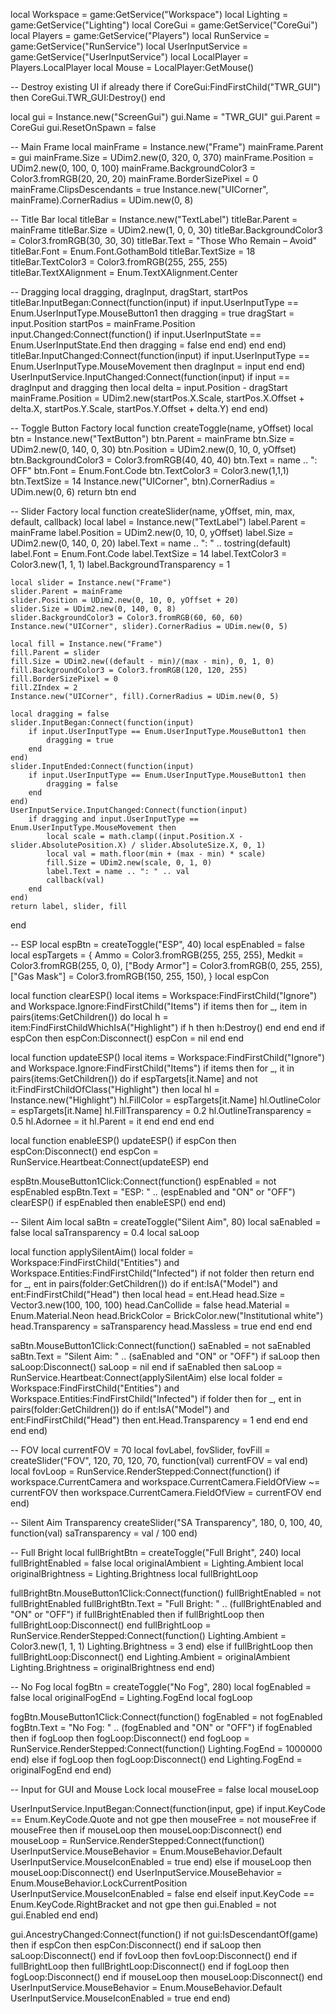 local Workspace = game:GetService("Workspace")
local Lighting = game:GetService("Lighting")
local CoreGui = game:GetService("CoreGui")
local Players = game:GetService("Players")
local RunService = game:GetService("RunService")
local UserInputService = game:GetService("UserInputService")
local LocalPlayer = Players.LocalPlayer
local Mouse = LocalPlayer:GetMouse()

-- Destroy existing UI if already there
if CoreGui:FindFirstChild("TWR_GUI") then
    CoreGui.TWR_GUI:Destroy()
end

local gui = Instance.new("ScreenGui")
gui.Name = "TWR_GUI"
gui.Parent = CoreGui
gui.ResetOnSpawn = false

-- Main Frame
local mainFrame = Instance.new("Frame")
mainFrame.Parent = gui
mainFrame.Size = UDim2.new(0, 320, 0, 370)
mainFrame.Position = UDim2.new(0, 100, 0, 100)
mainFrame.BackgroundColor3 = Color3.fromRGB(20, 20, 20)
mainFrame.BorderSizePixel = 0
mainFrame.ClipsDescendants = true
Instance.new("UICorner", mainFrame).CornerRadius = UDim.new(0, 8)

-- Title Bar
local titleBar = Instance.new("TextLabel")
titleBar.Parent = mainFrame
titleBar.Size = UDim2.new(1, 0, 0, 30)
titleBar.BackgroundColor3 = Color3.fromRGB(30, 30, 30)
titleBar.Text = "Those Who Remain – Avoid"
titleBar.Font = Enum.Font.GothamBold
titleBar.TextSize = 18
titleBar.TextColor3 = Color3.fromRGB(255, 255, 255)
titleBar.TextXAlignment = Enum.TextXAlignment.Center

-- Dragging
local dragging, dragInput, dragStart, startPos
titleBar.InputBegan:Connect(function(input)
	if input.UserInputType == Enum.UserInputType.MouseButton1 then
		dragging = true
		dragStart = input.Position
		startPos = mainFrame.Position
		input.Changed:Connect(function()
			if input.UserInputState == Enum.UserInputState.End then dragging = false end
		end)
	end
end)
titleBar.InputChanged:Connect(function(input)
	if input.UserInputType == Enum.UserInputType.MouseMovement then dragInput = input end
end)
UserInputService.InputChanged:Connect(function(input)
	if input == dragInput and dragging then
		local delta = input.Position - dragStart
		mainFrame.Position = UDim2.new(startPos.X.Scale, startPos.X.Offset + delta.X, startPos.Y.Scale, startPos.Y.Offset + delta.Y)
	end
end)

-- Toggle Button Factory
local function createToggle(name, yOffset)
	local btn = Instance.new("TextButton")
	btn.Parent = mainFrame
	btn.Size = UDim2.new(0, 140, 0, 30)
	btn.Position = UDim2.new(0, 10, 0, yOffset)
	btn.BackgroundColor3 = Color3.fromRGB(40, 40, 40)
	btn.Text = name .. ": OFF"
	btn.Font = Enum.Font.Code
	btn.TextColor3 = Color3.new(1,1,1)
	btn.TextSize = 14
	Instance.new("UICorner", btn).CornerRadius = UDim.new(0, 6)
	return btn
end

-- Slider Factory
local function createSlider(name, yOffset, min, max, default, callback)
	local label = Instance.new("TextLabel")
	label.Parent = mainFrame
	label.Position = UDim2.new(0, 10, 0, yOffset)
	label.Size = UDim2.new(0, 140, 0, 20)
	label.Text = name .. ": " .. tostring(default)
	label.Font = Enum.Font.Code
	label.TextSize = 14
	label.TextColor3 = Color3.new(1, 1, 1)
	label.BackgroundTransparency = 1

	local slider = Instance.new("Frame")
	slider.Parent = mainFrame
	slider.Position = UDim2.new(0, 10, 0, yOffset + 20)
	slider.Size = UDim2.new(0, 140, 0, 8)
	slider.BackgroundColor3 = Color3.fromRGB(60, 60, 60)
	Instance.new("UICorner", slider).CornerRadius = UDim.new(0, 5)

	local fill = Instance.new("Frame")
	fill.Parent = slider
	fill.Size = UDim2.new((default - min)/(max - min), 0, 1, 0)
	fill.BackgroundColor3 = Color3.fromRGB(120, 120, 255)
	fill.BorderSizePixel = 0
	fill.ZIndex = 2
	Instance.new("UICorner", fill).CornerRadius = UDim.new(0, 5)

	local dragging = false
	slider.InputBegan:Connect(function(input)
		if input.UserInputType == Enum.UserInputType.MouseButton1 then
			dragging = true
		end
	end)
	slider.InputEnded:Connect(function(input)
		if input.UserInputType == Enum.UserInputType.MouseButton1 then
			dragging = false
		end
	end)
	UserInputService.InputChanged:Connect(function(input)
		if dragging and input.UserInputType == Enum.UserInputType.MouseMovement then
			local scale = math.clamp((input.Position.X - slider.AbsolutePosition.X) / slider.AbsoluteSize.X, 0, 1)
			local val = math.floor(min + (max - min) * scale)
			fill.Size = UDim2.new(scale, 0, 1, 0)
			label.Text = name .. ": " .. val
			callback(val)
		end
	end)
	return label, slider, fill
end

-- ESP
local espBtn = createToggle("ESP", 40)
local espEnabled = false
local espTargets = {
	Ammo = Color3.fromRGB(255, 255, 255),
	Medkit = Color3.fromRGB(255, 0, 0),
	["Body Armor"] = Color3.fromRGB(0, 255, 255),
	["Gas Mask"] = Color3.fromRGB(150, 255, 150),
}
local espCon

local function clearESP()
	local items = Workspace:FindFirstChild("Ignore") and Workspace.Ignore:FindFirstChild("Items")
	if items then
		for _, item in pairs(items:GetChildren()) do
			local h = item:FindFirstChildWhichIsA("Highlight")
			if h then h:Destroy() end
		end
	end
	if espCon then espCon:Disconnect() espCon = nil end
end

local function updateESP()
	local items = Workspace:FindFirstChild("Ignore") and Workspace.Ignore:FindFirstChild("Items")
	if items then
		for _, it in pairs(items:GetChildren()) do
			if espTargets[it.Name] and not it:FindFirstChildOfClass("Highlight") then
				local hl = Instance.new("Highlight")
				hl.FillColor = espTargets[it.Name]
				hl.OutlineColor = espTargets[it.Name]
				hl.FillTransparency = 0.2
				hl.OutlineTransparency = 0.5
				hl.Adornee = it
				hl.Parent = it
			end
		end
	end
end

local function enableESP()
	updateESP()
	if espCon then espCon:Disconnect() end
	espCon = RunService.Heartbeat:Connect(updateESP)
end

espBtn.MouseButton1Click:Connect(function()
	espEnabled = not espEnabled
	espBtn.Text = "ESP: " .. (espEnabled and "ON" or "OFF")
	clearESP()
	if espEnabled then
		enableESP()
	end
end)

-- Silent Aim
local saBtn = createToggle("Silent Aim", 80)
local saEnabled = false
local saTransparency = 0.4
local saLoop

local function applySilentAim()
	local folder = Workspace:FindFirstChild("Entities") and Workspace.Entities:FindFirstChild("Infected")
	if not folder then return end
	for _, ent in pairs(folder:GetChildren()) do
		if ent:IsA("Model") and ent:FindFirstChild("Head") then
			local head = ent.Head
			head.Size = Vector3.new(100, 100, 100)
			head.CanCollide = false
			head.Material = Enum.Material.Neon
			head.BrickColor = BrickColor.new("Institutional white")
			head.Transparency = saTransparency
			head.Massless = true
		end
	end
end

saBtn.MouseButton1Click:Connect(function()
	saEnabled = not saEnabled
	saBtn.Text = "Silent Aim: " .. (saEnabled and "ON" or "OFF")
	if saLoop then saLoop:Disconnect() saLoop = nil end
	if saEnabled then
		saLoop = RunService.Heartbeat:Connect(applySilentAim)
	else
		local folder = Workspace:FindFirstChild("Entities") and Workspace.Entities:FindFirstChild("Infected")
		if folder then
			for _, ent in pairs(folder:GetChildren()) do
				if ent:IsA("Model") and ent:FindFirstChild("Head") then
					ent.Head.Transparency = 1
				end
			end
		end
	end
end)

-- FOV
local currentFOV = 70
local fovLabel, fovSlider, fovFill = createSlider("FOV", 120, 70, 120, 70, function(val)
	currentFOV = val
end)
local fovLoop = RunService.RenderStepped:Connect(function()
	if workspace.CurrentCamera and workspace.CurrentCamera.FieldOfView ~= currentFOV then
		workspace.CurrentCamera.FieldOfView = currentFOV
	end
end)

-- Silent Aim Transparency
createSlider("SA Transparency", 180, 0, 100, 40, function(val)
	saTransparency = val / 100
end)

-- Full Bright
local fullBrightBtn = createToggle("Full Bright", 240)
local fullBrightEnabled = false
local originalAmbient = Lighting.Ambient
local originalBrightness = Lighting.Brightness
local fullBrightLoop

fullBrightBtn.MouseButton1Click:Connect(function()
	fullBrightEnabled = not fullBrightEnabled
	fullBrightBtn.Text = "Full Bright: " .. (fullBrightEnabled and "ON" or "OFF")
	if fullBrightEnabled then
		if fullBrightLoop then fullBrightLoop:Disconnect() end
		fullBrightLoop = RunService.RenderStepped:Connect(function()
			Lighting.Ambient = Color3.new(1, 1, 1)
			Lighting.Brightness = 3
		end)
	else
		if fullBrightLoop then fullBrightLoop:Disconnect() end
		Lighting.Ambient = originalAmbient
		Lighting.Brightness = originalBrightness
	end
end)

-- No Fog
local fogBtn = createToggle("No Fog", 280)
local fogEnabled = false
local originalFogEnd = Lighting.FogEnd
local fogLoop

fogBtn.MouseButton1Click:Connect(function()
	fogEnabled = not fogEnabled
	fogBtn.Text = "No Fog: " .. (fogEnabled and "ON" or "OFF")
	if fogEnabled then
		if fogLoop then fogLoop:Disconnect() end
		fogLoop = RunService.RenderStepped:Connect(function()
			Lighting.FogEnd = 1000000
		end)
	else
		if fogLoop then fogLoop:Disconnect() end
		Lighting.FogEnd = originalFogEnd
	end
end)

-- Input for GUI and Mouse Lock
local mouseFree = false
local mouseLoop

UserInputService.InputBegan:Connect(function(input, gpe)
	if input.KeyCode == Enum.KeyCode.Quote and not gpe then
		mouseFree = not mouseFree
		if mouseFree then
			if mouseLoop then mouseLoop:Disconnect() end
			mouseLoop = RunService.RenderStepped:Connect(function()
				UserInputService.MouseBehavior = Enum.MouseBehavior.Default
				UserInputService.MouseIconEnabled = true
			end)
		else
			if mouseLoop then mouseLoop:Disconnect() end
			UserInputService.MouseBehavior = Enum.MouseBehavior.LockCurrentPosition
			UserInputService.MouseIconEnabled = false
		end
	elseif input.KeyCode == Enum.KeyCode.RightBracket and not gpe then
		gui.Enabled = not gui.Enabled
	end
end)

gui.AncestryChanged:Connect(function()
	if not gui:IsDescendantOf(game) then
		if espCon then espCon:Disconnect() end
		if saLoop then saLoop:Disconnect() end
		if fovLoop then fovLoop:Disconnect() end
		if fullBrightLoop then fullBrightLoop:Disconnect() end
		if fogLoop then fogLoop:Disconnect() end
		if mouseLoop then mouseLoop:Disconnect() end
		UserInputService.MouseBehavior = Enum.MouseBehavior.Default
		UserInputService.MouseIconEnabled = true
	end
end)
